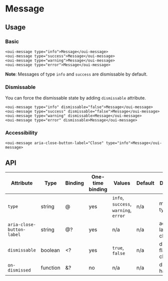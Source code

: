 # Message

## Usage

### Basic

```html:preview
<oui-message type="info">Message</oui-message>
<oui-message type="success">Message</oui-message>
<oui-message type="warning">Message</oui-message>
<oui-message type="error">Message</oui-message>
```

**Note**: Messages of type `info` and `success` are dismissable by default.

### Dismissable

You can force the dismissable state by adding `dismissable` attribute.

```html:preview
<oui-message type="info" dismissable="false">Message</oui-message>
<oui-message type="success" dismissable="false">Message</oui-message>
<oui-message type="warning" dismissable>Message</oui-message>
<oui-message type="error" dismissable>Message</oui-message>
```

### Accessibility

```html:preview
<oui-message aria-close-button-label="Close" type="info">Message</oui-message>
```

## API

| Attribute                 | Type      | Binding   | One-time binding  | Values                                | Default   | Description
| ----                      | ----      | ----      | ----              | ----                                  | ----      | ----
| `type`                    | string    | @         | yes               | `info`, `success`, `warning`, `error` | n/a       | message type
| `aria-close-button-label` | string    | @?        | yes               | n/a                                   | n/a       | accessibility label for close button
| `dismissable`             | boolean   | <?        | yes               | `true`, `false`                       | n/a       | dismissable flag for close button
| `on-dismissed`            | function  | &?        | no                | n/a                                   | n/a       | dismissed handler
